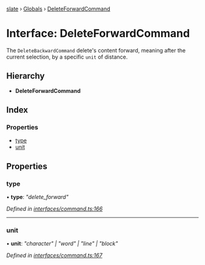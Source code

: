 [slate](../README.md) › [Globals](../globals.md) › [DeleteForwardCommand](deleteforwardcommand.md)

# Interface: DeleteForwardCommand

The `DeleteBackwardCommand` delete's content forward, meaning after the
current selection, by a specific `unit` of distance.

## Hierarchy

* **DeleteForwardCommand**

## Index

### Properties

* [type](deleteforwardcommand.md#type)
* [unit](deleteforwardcommand.md#unit)

## Properties

###  type

• **type**: *"delete_forward"*

*Defined in [interfaces/command.ts:166](https://github.com/DamareYoh/slate/blob/26e8a411/packages/slate/src/interfaces/command.ts#L166)*

___

###  unit

• **unit**: *"character" | "word" | "line" | "block"*

*Defined in [interfaces/command.ts:167](https://github.com/DamareYoh/slate/blob/26e8a411/packages/slate/src/interfaces/command.ts#L167)*
